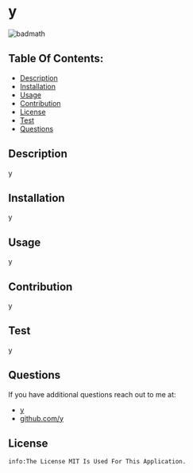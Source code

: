 # y
  ![badmath](https://img.shields.io/badge/License-MIT-brightgreen)

## Table Of Contents:
- [Description](#description)
- [Installation](#installation)
- [Usage](#usage)
- [Contribution](#contribution)
- [License](#license)
- [Test](#test)
- [Questions](#questions)


## Description
y

## Installation
y

## Usage
y

## Contribution
y

## Test
y

## Questions
If you have additional questions reach out to me at:
  * [y](y)
  * [github.com/y](https://github.com/y)

  ## License
    info:The License MIT Is Used For This Application.
